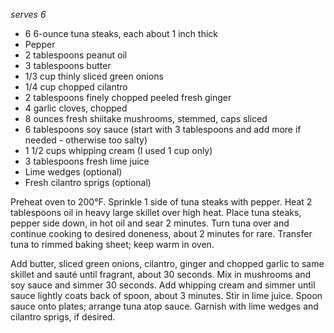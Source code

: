 *serves 6*

* 6 6-ounce tuna steaks, each about 1 inch thick
* Pepper
* 2 tablespoons peanut oil
* 3 tablespoons butter
* 1/3 cup thinly sliced green onions
* 1/4 cup chopped cilantro
* 2 tablespoons finely chopped peeled fresh ginger
* 4 garlic cloves, chopped
* 8 ounces fresh shiitake mushrooms, stemmed, caps sliced
* 6 tablespoons soy sauce (start with 3 tablespoons and add more if needed - otherwise too salty)
* 1 1/2 cups whipping cream (I used 1 cup only)
* 3 tablespoons fresh lime juice
* Lime wedges (optional)
* Fresh cilantro sprigs (optional)

Preheat oven to 200°F. Sprinkle 1 side of tuna steaks with pepper. Heat 2 tablespoons oil in heavy large skillet over high heat. Place tuna steaks, pepper side down, in hot oil and sear 2 minutes. Turn tuna over and continue cooking to desired doneness, about 2 minutes for rare. Transfer tuna to rimmed baking sheet; keep warm in oven.

Add butter, sliced green onions, cilantro, ginger and chopped garlic to same skillet and sauté until fragrant, about 30 seconds. Mix in mushrooms and soy sauce and simmer 30 seconds. Add whipping cream and simmer until sauce lightly coats back of spoon, about 3 minutes. Stir in lime juice. Spoon sauce onto plates; arrange tuna atop sauce. Garnish with lime wedges and cilantro sprigs, if desired.